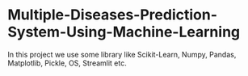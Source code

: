 # Multiple-Diseases-Prediction-System-Using-Machine-Learning
In this project we use some library like Scikit-Learn, Numpy, Pandas, Matplotlib, Pickle, OS, Streamlit etc.
